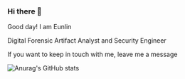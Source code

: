 ### Hi there 👋

Good day! I am Eunlin

Digital Forensic Artifact Analyst and Security Engineer

If you want to keep in touch with me, leave me a message

![Anurag's GitHub stats](https://github-readme-stats.vercel.app/api?username=Leeeunlin&count_private=true&include_all_commits&show_icons=true&theme=dark)
<!--
**Leeeunlin/leeeunlin** is a ✨ _special_ ✨ repository because its `README.md` (this file) appears on your GitHub profile.

Here are some ideas to get you started:

- 🔭 I’m currently working on ...
- 🌱 I’m currently learning ...
- 👯 I’m looking to collaborate on ...
- 🤔 I’m looking for help with ...
- 💬 Ask me about ...
- 📫 How to reach me: ...
- 😄 Pronouns: ...
- ⚡ Fun fact: ...
-->

